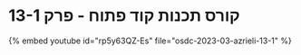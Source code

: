 # קורס תכנות קוד פתוח - פרק 13-1


{% embed youtube id="rp5y63QZ-Es" file="osdc-2023-03-azrieli-13-1" %}


